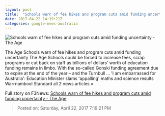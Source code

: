```yaml
---
layout: post
title:  "Schools warn of fee hikes and program cuts amid funding uncertainty - The Age"
date: 2017-04-22 14:19:21Z
categories: google-news-australia
---
```


![Schools warn of fee hikes and program cuts amid funding uncertainty - The Age](http://www.theage.com.au/content/dam/images/g/v/3/g/q/d/image.related.articleLeadwide.620x349.gvq868.png/1492873590161.jpg)

The Age Schools warn of fee hikes and program cuts amid funding uncertainty The Age Schools could be forced to increase fees, scrap programs or cut back on staff as billions of dollars' worth of education funding remains in limbo. With the so-called Gonski funding agreement due to expire at the end of the year – and the Turnbull ... 'I am embarrassed for Australia': Education Minister slams 'appalling' maths and science results Warrnambool Standard all 2 news articles »


Full story on F3News: [Schools warn of fee hikes and program cuts amid funding uncertainty - The Age](http://www.f3nws.com/n/SWf4YD)

> Posted on: Saturday, April 22, 2017 7:19:21 PM
